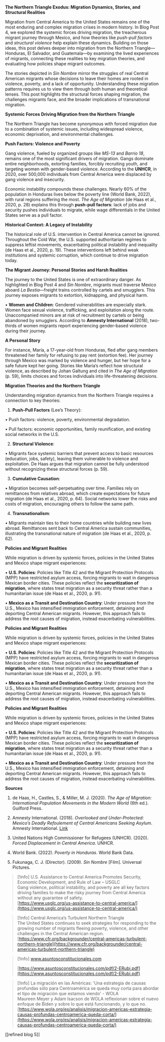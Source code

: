   

  

**The Northern Triangle Exodus: Migration Dynamics, Stories, and Structural Realities**

Migration from Central America to the United States remains one of the most enduring and complex migration crises in modern history. In Blog Post 4, we explored the systemic forces driving migration, the treacherous migrant journey through Mexico, and how theories like _push-pull factors_ and _structural violence_ help explain these dynamics. Building on those ideas, this post delves deeper into migration from the Northern Triangle—Honduras, El Salvador, and Guatemala—by examining the lived experiences of migrants, connecting these realities to key migration theories, and evaluating how policies shape migrant outcomes.

The stories depicted in _Sin Nombre_ mirror the struggles of real Central American migrants whose decisions to leave their homes are rooted in violence, poverty, and a lack of opportunity. Understanding these migration patterns requires us to view them through both human and theoretical lenses. This post highlights the structural forces shaping migration, the challenges migrants face, and the broader implications of transnational migration.

**Systemic Forces Driving Migration from the Northern Triangle**

The Northern Triangle has become synonymous with forced migration due to a combination of systemic issues, including widespread violence, economic deprivation, and environmental challenges.

**Push Factors: Violence and Poverty**

Gang violence, fueled by organized groups like _MS-13_ and _Barrio 18_, remains one of the most significant drivers of migration. Gangs dominate entire neighborhoods, extorting families, forcibly recruiting youth, and targeting women with gender-based violence. According to the **UNHCR**, in 2020, over 500,000 individuals from Central America were displaced by gang violence and insecurity.

Economic instability compounds these challenges. Nearly 60% of the population in Honduras lives below the poverty line (World Bank, 2022), with rural regions suffering the most. _The Age of Migration_ (de Haas et al., 2020, p. 28) explains this through **push-pull factors**: lack of jobs and security pushes individuals to migrate, while wage differentials in the United States serve as a pull factor.

**Historical Context: A Legacy of Instability**

The historical role of U.S. intervention in Central America cannot be ignored. Throughout the Cold War, the U.S. supported authoritarian regimes to suppress leftist movements, exacerbating political instability and inequality (de Haas et al., 2020, p. 19). These interventions left behind weak institutions and systemic corruption, which continue to drive migration today.

**The Migrant Journey: Personal Stories and Harsh Realities**

The journey to the United States is one of extraordinary danger. As highlighted in Blog Post 4 and _Sin Nombre_, migrants must traverse Mexico aboard _La Bestia_—freight trains controlled by cartels and smugglers. This journey exposes migrants to extortion, kidnapping, and physical harm.

• **Women and Children**: Gendered vulnerabilities are especially stark. Women face sexual violence, trafficking, and exploitation along the route. Unaccompanied minors are at risk of recruitment by cartels or being abandoned by smugglers. According to **Amnesty International** (2018), two-thirds of women migrants report experiencing gender-based violence during their journey.

**A Personal Story**

For instance, María, a 17-year-old from Honduras, fled after gang members threatened her family for refusing to pay rent (extortion fee). Her journey through Mexico was marked by violence and hunger, but her hope for a safe future kept her going. Stories like María’s reflect how structural violence, as described by Johan Galtung and cited in _The Age of Migration_ (p. 59), limits choices and forces individuals into life-threatening decisions.

**Migration Theories and the Northern Triangle**

Understanding migration dynamics from the Northern Triangle requires a connection to key theories:

1. **Push-Pull Factors** (Lee’s Theory):

• Push factors: violence, poverty, environmental degradation.

• Pull factors: economic opportunities, family reunification, and existing social networks in the U.S.

2. **Structural Violence**:

• Migrants face systemic barriers that prevent access to basic resources (education, jobs, safety), leaving them vulnerable to violence and exploitation. De Haas argues that migration cannot be fully understood without recognizing these structural forces (p. 59).

3. **Cumulative Causation**:

• Migration becomes self-perpetuating over time. Families rely on remittances from relatives abroad, which create expectations for future migration (de Haas et al., 2020, p. 64). Social networks lower the risks and costs of migration, encouraging others to follow the same path.

4. **Transnationalism**:

• Migrants maintain ties to their home countries while building new lives abroad. Remittances sent back to Central America sustain communities, illustrating the transnational nature of migration (de Haas et al., 2020, p. 62).

**Policies and Migrant Realities**

While migration is driven by systemic forces, policies in the United States and Mexico shape migrant experiences:

• **U.S. Policies**: Policies like Title 42 and the Migrant Protection Protocols (MPP) have restricted asylum access, forcing migrants to wait in dangerous Mexican border cities. These policies reflect the **securitization of migration**, where states treat migration as a security threat rather than a humanitarian issue (de Haas et al., 2020, p. 91).

• **Mexico as a Transit and Destination Country**: Under pressure from the U.S., Mexico has intensified immigration enforcement, detaining and deporting Central American migrants. However, this approach fails to address the root causes of migration, instead exacerbating vulnerabilities.

**Policies and Migrant Realities**

While migration is driven by systemic forces, policies in the United States and Mexico shape migrant experiences:

• **U.S. Policies**: Policies like Title 42 and the Migrant Protection Protocols (MPP) have restricted asylum access, forcing migrants to wait in dangerous Mexican border cities. These policies reflect the **securitization of migration**, where states treat migration as a security threat rather than a humanitarian issue (de Haas et al., 2020, p. 91).

• **Mexico as a Transit and Destination Country**: Under pressure from the U.S., Mexico has intensified immigration enforcement, detaining and deporting Central American migrants. However, this approach fails to address the root causes of migration, instead exacerbating vulnerabilities.

**Policies and Migrant Realities**

While migration is driven by systemic forces, policies in the United States and Mexico shape migrant experiences:

• **U.S. Policies**: Policies like Title 42 and the Migrant Protection Protocols (MPP) have restricted asylum access, forcing migrants to wait in dangerous Mexican border cities. These policies reflect the **securitization of migration**, where states treat migration as a security threat rather than a humanitarian issue (de Haas et al., 2020, p. 91).

• **Mexico as a Transit and Destination Country**: Under pressure from the U.S., Mexico has intensified immigration enforcement, detaining and deporting Central American migrants. However, this approach fails to address the root causes of migration, instead exacerbating vulnerabilities.

  

  

**Sources**

1. de Haas, H., Castles, S., & Miller, M. J. (2020). _The Age of Migration: International Population Movements in the Modern World_ (6th ed.). Guilford Press.

2. Amnesty International. (2018). _Overlooked and Under-Protected: Mexico’s Deadly Refoulement of Central Americans Seeking Asylum_. Amnesty International. [Link](https://www.amnesty.org/en/documents/amr41/7602/2018/en/)

3. United Nations High Commissioner for Refugees (UNHCR). (2020). _Forced Displacement in Central America_. UNHCR.

4. World Bank. (2022). _Poverty in Honduras_. World Bank Data.

1. Fukunaga, C. J. (Director). (2009). _Sin Nombre_ [Film]. Universal Pictures.

  

> [!info] U.S. Assistance to Central America Promotes Security, Economic Development, and Rule of Law – USGLC  
> Gang violence, political instability, and poverty are all key factors driving families to make the risky journey from Central America without any guarantee of safety.  
> [https://www.usglc.org/us-assistance-to-central-america/](https://www.usglc.org/us-assistance-to-central-america/)  

> [!info] Central America’s Turbulent Northern Triangle  
> The United States continues to seek strategies for responding to the growing number of migrants fleeing poverty, violence, and other challenges in the Central American region.  
> [https://www.cfr.org/backgrounder/central-americas-turbulent-northern-triangle](https://www.cfr.org/backgrounder/central-americas-turbulent-northern-triangle)  

> [!info] www.asuntosconstitucionales.com  
>  
> [https://www.asuntosconstitucionales.com/pdf/2-ERubi.pdf](https://www.asuntosconstitucionales.com/pdf/2-ERubi.pdf)  

> [!info] La migración en las Américas: 'Una estrategia de causas profundas sólo para Centroamérica se queda muy corta para abordar el tipo de migración que estamos viendo' - WOLA  
> Maureen Meyer y Adam Isacson de WOLA reflexionan sobre el nuevo enfoque de Biden y sobre lo que está funcionando, y lo que no.  
> [https://www.wola.org/es/analisis/migracion-americas-estrategia-causas-profundas-centroamerica-queda-corta/](https://www.wola.org/es/analisis/migracion-americas-estrategia-causas-profundas-centroamerica-queda-corta/)  

  

[[refined blog 5]]